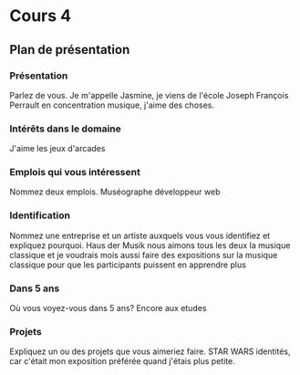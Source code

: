# Cours 4
## Plan de présentation

### Présentation
Parlez de vous. 
Je m'appelle Jasmine, je viens de l'école Joseph François Perrault en concentration musique, j'aime des choses.
### Intérêts dans le domaine
J'aime les jeux d'arcades
### Emplois qui vous intéressent
Nommez deux emplois.
Muséographe
développeur web

### Identification
Nommez une entreprise et un artiste auxquels vous vous identifiez et expliquez pourquoi. 
Haus der Musik
nous aimons tous les deux la musique classique et je voudrais mois aussi faire des expositions sur la musique classique pour que les participants puissent en apprendre plus
### Dans 5 ans
Où vous voyez-vous dans 5 ans? 
Encore aux etudes

### Projets
Expliquez un ou des projets que vous aimeriez faire. 
STAR WARS identités, car c'était mon exposition préférée quand j'étais plus petite.
